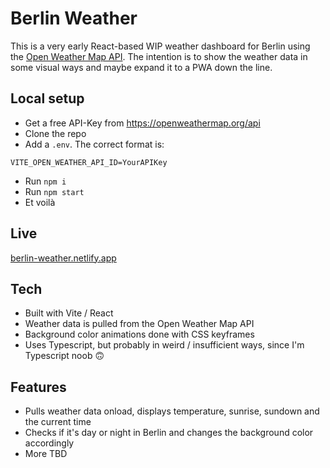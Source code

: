 # Berlin Weather

This is a very early React-based WIP weather dashboard for Berlin using the [Open Weather Map API](https://openweathermap.org/api). The intention is to show the weather data in some visual ways and maybe expand it to a PWA down the line.

## Local setup

- Get a free API-Key from https://openweathermap.org/api
- Clone the repo
- Add a `.env`. The correct format is:
```
VITE_OPEN_WEATHER_API_ID=YourAPIKey
```
- Run `npm i`
- Run `npm start`
- Et voilà

## Live

[berlin-weather.netlify.app](https://berlin-weather.netlify.app/)

## Tech

- Built with Vite / React
- Weather data is pulled from the Open Weather Map API
- Background color animations done with CSS keyframes
- Uses Typescript, but probably in weird / insufficient ways, since I'm Typescript noob 🙃

## Features

- Pulls weather data onload, displays temperature, sunrise, sundown and the current time
- Checks if it's day or night in Berlin and changes the background color accordingly
- More TBD

